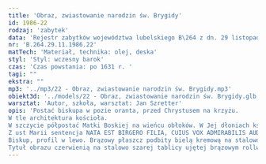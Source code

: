 ```yaml
---
title: 'Obraz, zwiastowanie narodzin św. Brygidy'
id: 1986-22
rodzaj: 'zabytek'
data: 'Rejestr zabytków województwa lubelskiego B\264 z dn. 29 listopada 1986 r. '
nr: 'B.264.29.11.1986.22'
matTech: 'Materiał, technika: olej, deska'
styl: 'Styl: wczesny barok'
czas: 'Czas powstania: po 1631 r. '
tagi: ""
ekstra: ""
mp3: '../mp3/22 - Obraz, zwiastowanie narodzin św. Brygidy.mp3'
obiekt3d: '../models/22 - Obraz, zwiastowanie narodzin św. Brygidy.glb'
warsztat: 'Autor, szkoła, warsztat: Jan Szretter'
opis: 'Postać biskupa w pozie oranta, przed Chrystusem na krzyżu. 
W tle architektura kościoła. 
W szczycie półpostać Matki Boskiej na wieńcu obłoków. W Jej dłoniach księga. 
Z ust Marii sentencja NATA EST BIRGERO FILIA, CUIUS VOX ADMIRABILIS AUDIETUR PER ORBEM. 
Biskup, profil w lewo. Brązowy płaszcz podbity bielą kremową na stalowo szarej sukni. Architektura w czerwieni, w otoczeniu zieleń. Niebo perłowo szare rozświetlone jasnym brązem w tle Marii. 
Tytuł obrazu czerwienią na stalowo szarej tablicy ujętej brązowym rollwerkiem: CAELITUS ANUNTIATUR NATAE GLORIA'
---
```





